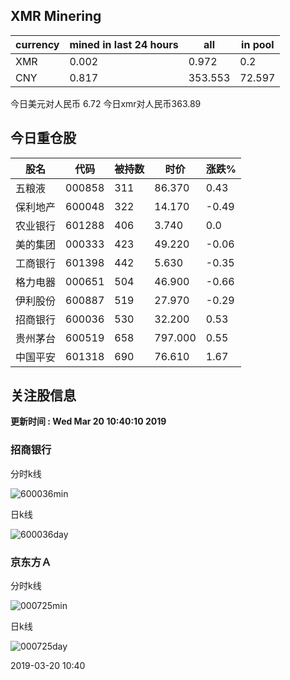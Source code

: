 ## XMR Minering

|currency|mined in last 24 hours|all|in pool|
|---|---|---|---|
|XMR|0.002|0.972|0.2|
|CNY|0.817|353.553|72.597|

今日美元对人民币 6.72	今日xmr对人民币363.89


## 今日重仓股 

|股名|代码|被持数|时价|涨跌%|
|---|---|---|---|---|
|五粮液|000858|311|86.370|0.43|
|保利地产|600048|322|14.170|-0.49|
|农业银行|601288|406|3.740|0.0|
|美的集团|000333|423|49.220|-0.06|
|工商银行|601398|442|5.630|-0.35|
|格力电器|000651|504|46.900|-0.66|
|伊利股份|600887|519|27.970|-0.29|
|招商银行|600036|530|32.200|0.53|
|贵州茅台|600519|658|797.000|0.55|
|中国平安|601318|690|76.610|1.67|

## 关注股信息
**更新时间 : Wed Mar 20 10:40:10 2019**
### 招商银行 
分时k线

![600036min](http://image.sinajs.cn/newchart/min/n/sh600036.gif)

日k线

![600036day](http://image.sinajs.cn/newchart/daily/n/sh600036.gif)

### 京东方Ａ 
分时k线

![000725min](http://image.sinajs.cn/newchart/min/n/sz000725.gif)

日k线

![000725day](http://image.sinajs.cn/newchart/daily/n/sz000725.gif)

2019-03-20 10:40